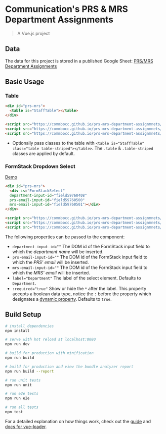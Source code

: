 #  Communication's PRS & MRS Department Assignments

> A Vue.js project

## Data

The data for this project is stored in a published Google Sheet: [PRS/MRS Department Assignments](https://docs.google.com/spreadsheets/d/1vditFfu7pnz0H2RJISkwEsyzyR6dErCPdea1jUu6YHk)

## Basic Usage

### Table

```html
<div id="prs-mrs">
  <table is="StaffTable"></table>
</div>

<script src="https://commbocc.github.io/prs-mrs-department-assignmnets/static/js/manifest.js"></script>
<script src="https://commbocc.github.io/prs-mrs-department-assignmnets/static/js/vendor.js"></script>
<script src="https://commbocc.github.io/prs-mrs-department-assignmnets/static/js/app.js"></script>
```

* Optionally pass classes to the table with `<table is="StaffTable" class="table table-striped"></table>`. The `.table` & `.table-striped` classes are applied by default.

### FormStack Dropdown Select

[Demo](https://hcflgov.formstack.com/forms/section_maker)

```html
<div id="prs-mrs">
  <div is="FormStackSelect"
  department-input-id="field59760408"
  prs-email-input-id="field59760500"
  mrs-email-input-id="field59760501"></div>
</div>

<script src="https://commbocc.github.io/prs-mrs-department-assignmnets/static/js/manifest.js"></script>
<script src="https://commbocc.github.io/prs-mrs-department-assignmnets/static/js/vendor.js"></script>
<script src="https://commbocc.github.io/prs-mrs-department-assignmnets/static/js/app.js"></script>
```

The following properties can be passed to the component:

* `department-input-id=""` The DOM id of the FormStack input field to which the _department name_ will be inserted.
* `prs-email-input-id=""` The DOM id of the FormStack input field to which the _PRS' email_ will be inserted.
* `mrs-email-input-id=""` The DOM id of the FormStack input field to which the _MRS' email_ will be inserted.
* `label="Department"` The label of the select element. Defaults to `Department`.
* `:required="true"` Show or hide the `*` after the label. This property accepts a boolean data type, notice the `:` before the property which designates a [dynamic property](https://vuejs.org/v2/guide/components.html#Dynamic-Props). Defaults to `true`.

## Build Setup

``` bash
# install dependencies
npm install

# serve with hot reload at localhost:8080
npm run dev

# build for production with minification
npm run build

# build for production and view the bundle analyzer report
npm run build --report

# run unit tests
npm run unit

# run e2e tests
npm run e2e

# run all tests
npm test
```

For a detailed explanation on how things work, check out the [guide](http://vuejs-templates.github.io/webpack/) and [docs for vue-loader](http://vuejs.github.io/vue-loader).
